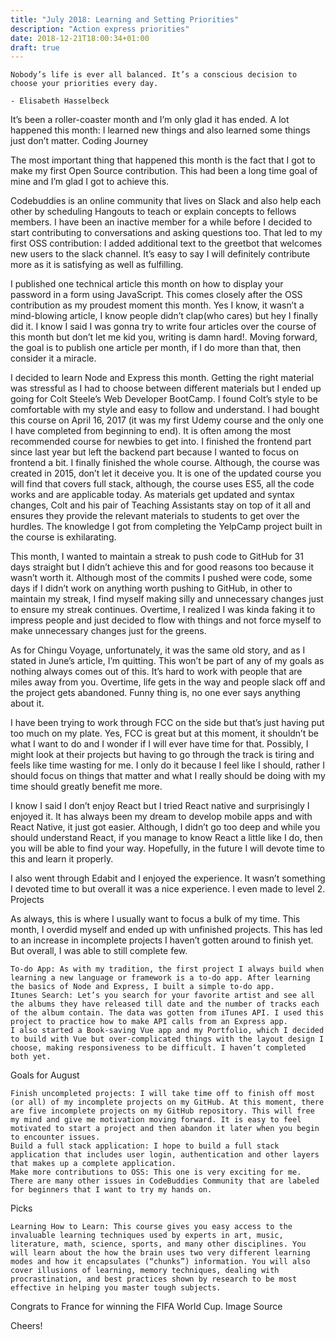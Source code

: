 ```yaml
---
title: "July 2018: Learning and Setting Priorities"
description: "Action express priorities"
date: 2018-12-21T18:00:34+01:00
draft: true
---
```


    Nobody’s life is ever all balanced. It’s a conscious decision to choose your priorities every day.

    - Elisabeth Hasselbeck

It’s been a roller-coaster month and I’m only glad it has ended. A lot happened this month: I learned new things and also learned some things just don’t matter.
Coding Journey

The most important thing that happened this month is the fact that I got to make my first Open Source contribution. This had been a long time goal of mine and I’m glad I got to achieve this.

Codebuddies is an online community that lives on Slack and also help each other by scheduling Hangouts to teach or explain concepts to fellows members. I have been an inactive member for a while before I decided to start contributing to conversations and asking questions too. That led to my first OSS contribution: I added additional text to the greetbot that welcomes new users to the slack channel. It’s easy to say I will definitely contribute more as it is satisfying as well as fulfilling.

I published one technical article this month on how to display your password in a form using JavaScript. This comes closely after the OSS contribution as my proudest moment this month. Yes I know, it wasn’t a mind-blowing article, I know people didn’t clap(who cares) but hey I finally did it. I know I said I was gonna try to write four articles over the course of this month but don’t let me kid you, writing is damn hard!. Moving forward, the goal is to publish one article per month, if I do more than that, then consider it a miracle.

I decided to learn Node and Express this month. Getting the right material was stressful as I had to choose between different materials but I ended up going for Colt Steele’s Web Developer BootCamp. I found Colt’s style to be comfortable with my style and easy to follow and understand. I had bought this course on April 16, 2017 (it was my first Udemy course and the only one I have completed from beginning to end). It is often among the most recommended course for newbies to get into. I finished the frontend part since last year but left the backend part because I wanted to focus on frontend a bit. I finally finished the whole course. Although, the course was created in 2015, don’t let it deceive you. It is one of the updated course you will find that covers full stack, although, the course uses ES5, all the code works and are applicable today. As materials get updated and syntax changes, Colt and his pair of Teaching Assistants stay on top of it all and ensures they provide the relevant materials to students to get over the hurdles. The knowledge I got from completing the YelpCamp project built in the course is exhilarating.

This month, I wanted to maintain a streak to push code to GitHub for 31 days straight but I didn’t achieve this and for good reasons too because it wasn’t worth it. Although most of the commits I pushed were code, some days if I didn’t work on anything worth pushing to GitHub, in other to maintain my streak, I find myself making silly and unnecessary changes just to ensure my streak continues. Overtime, I realized I was kinda faking it to impress people and just decided to flow with things and not force myself to make unnecessary changes just for the greens.

As for Chingu Voyage, unfortunately, it was the same old story, and as I stated in June’s article, I’m quitting. This won’t be part of any of my goals as nothing always comes out of this. It’s hard to work with people that are miles away from you. Overtime, life gets in the way and people slack off and the project gets abandoned. Funny thing is, no one ever says anything about it.

I have been trying to work through FCC on the side but that’s just having put too much on my plate. Yes, FCC is great but at this moment, it shouldn’t be what I want to do and I wonder if I will ever have time for that. Possibly, I might look at their projects but having to go through the track is tiring and feels like time wasting for me. I only do it because I feel like I should, rather I should focus on things that matter and what I really should be doing with my time should greatly benefit me more.

I know I said I don’t enjoy React but I tried React native and surprisingly I enjoyed it. It has always been my dream to develop mobile apps and with React Native, it just got easier. Although, I didn’t go too deep and while you should understand React, if you manage to know React a little like I do, then you will be able to find your way. Hopefully, in the future I will devote time to this and learn it properly.

I also went through Edabit and I enjoyed the experience. It wasn’t something I devoted time to but overall it was a nice experience. I even made to level 2.
Projects

As always, this is where I usually want to focus a bulk of my time. This month, I overdid myself and ended up with unfinished projects. This has led to an increase in incomplete projects I haven’t gotten around to finish yet. But overall, I was able to still complete few.

    To-do App: As with my tradition, the first project I always build when learning a new language or framework is a to-do app. After learning the basics of Node and Express, I built a simple to-do app.
    Itunes Search: Let’s you search for your favorite artist and see all the albums they have released till date and the number of tracks each of the album contain. The data was gotten from iTunes API. I used this project to practice how to make API calls from an Express app.
    I also started a Book-saving Vue app and my Portfolio, which I decided to build with Vue but over-complicated things with the layout design I choose, making responsiveness to be difficult. I haven’t completed both yet.

Goals for August

    Finish uncompleted projects: I will take time off to finish off most (or all) of my incomplete projects on my GitHub. At this moment, there are five incomplete projects on my GitHub repository. This will free my mind and give me motivation moving forward. It is easy to feel motivated to start a project and then abandon it later when you begin to encounter issues.
    Build a full stack application: I hope to build a full stack application that includes user login, authentication and other layers that makes up a complete application.
    Make more contributions to OSS: This one is very exciting for me. There are many other issues in CodeBuddies Community that are labeled for beginners that I want to try my hands on.

Picks

    Learning How to Learn: This course gives you easy access to the invaluable learning techniques used by experts in art, music, literature, math, science, sports, and many other disciplines. You will learn about the how the brain uses two very different learning modes and how it encapsulates (“chunks”) information. You will also cover illusions of learning, memory techniques, dealing with procrastination, and best practices shown by research to be most effective in helping you master tough subjects.

Congrats to France for winning the FIFA World Cup. Image Source

Cheers!